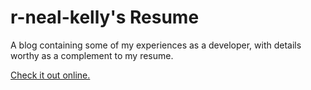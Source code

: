 # r-neal-kelly's Resume
A blog containing some of my experiences as a developer, with details worthy as a complement to my resume.

[Check it out online.](https://r-neal-kelly.github.io/resume)
